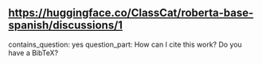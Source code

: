## https://huggingface.co/ClassCat/roberta-base-spanish/discussions/1

contains_question: yes
question_part: How can I cite this work? Do you have a BibTeX?